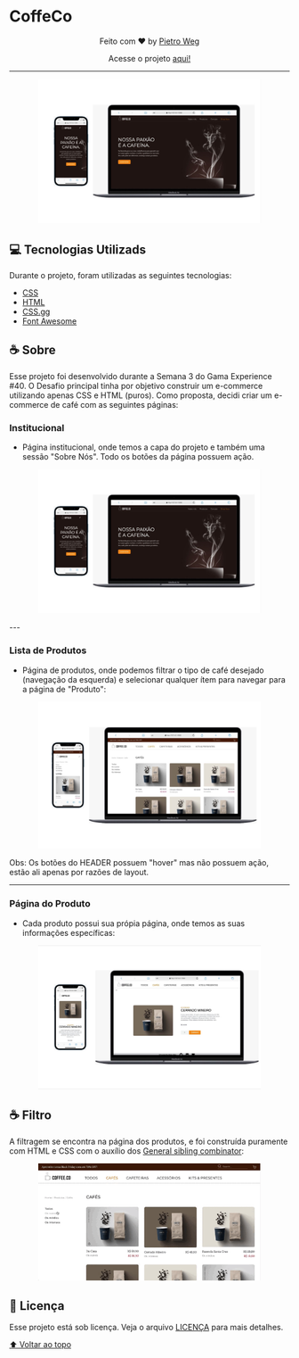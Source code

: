 # CoffeCo

<p align="center">
  Feito com ♥ by <a href="https://www.linkedin.com/in/pwsera/">Pietro Weg</a>
</p>

<p align="center">
  Acesse o projeto <a href="https://pwsera.github.io/ecommerce-coffeeco-layout/">aqui!</a>
</p>
  



---

<p align="center">
  <img src="./assets/images-markdown/capa-inicio.jpeg" alt="exemplo imagem" width="400px">
  <br>
</p>




## 💻 Tecnologias Utilizads

Durante o projeto, foram utilizadas as seguintes tecnologias: 
 - [CSS](https://www.w3.org/Style/CSS/)
 - [HTML](https://developer.mozilla.org/pt-BR/docs/Web/HTML)
 - [CSS.gg](https://css.gg/)
 - [Font Awesome](https://fontawesome.com/)

 ## ☕ Sobre
Esse projeto foi desenvolvido durante a Semana 3 do Gama Experience #40. O Desafio principal tinha por objetivo construir um e-commerce utilizando apenas CSS e HTML (puros). Como proposta, decidi criar um e-commerce de café com as seguintes páginas:

### Institucional

- Página institucional, onde temos a capa do projeto e também uma sessão "Sobre Nós". Todo os botões da página possuem ação.
<p align="center">
  <img src="./assets/images-markdown/capa-inicio.jpeg" alt="exemplo imagem" width="400px">
</p>
---

### Lista de Produtos
- Página de produtos, onde podemos filtrar o tipo de café desejado (navegação da esquerda) e selecionar qualquer ítem para navegar para a página de "Produto": 
<p align="center">
  <img src="./assets/images-markdown/capa-ecommerce.jpeg" alt="exemplo imagem" width="400px">
</p>
Obs: Os botões do HEADER possuem "hover" mas não possuem ação, estão ali apenas por razões de layout. 

---

### Página do Produto
- Cada produto possui sua própia página, onde temos as suas informações específicas:
<p align="center">
   <img src="./assets/images-markdown/capa-produtor.jpeg" alt="exemplo imagem" width="400px">
</p>

## ☕ Filtro

A filtragem se encontra na página dos produtos, e foi construída puramente com HTML e CSS com o auxílio dos [General sibling combinator](https://developer.mozilla.org/en-US/docs/Web/CSS/General_sibling_combinator):

<p align="center">
  <img src="./assets/images-markdown/giff-filtro.gif" width="400">
</p>


## 📝 Licença

Esse projeto está sob licença. Veja o arquivo [LICENÇA](license.md) para mais detalhes.

[⬆ Voltar ao topo](#CoffeCo)<br>